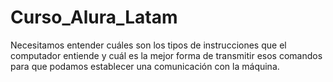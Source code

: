 # Curso_Alura_Latam
Necesitamos entender cuáles son los tipos de instrucciones que el computador entiende y cuál es la mejor forma de transmitir esos comandos para que podamos establecer una comunicación con la máquina.
